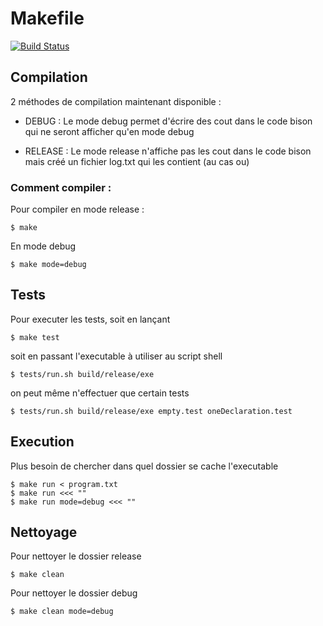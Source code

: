 # Makefile

[![Build Status](https://travis-ci.org/NotYet-Hexa/PLD-Comp.svg?branch=master)](https://travis-ci.org/NotYet-Hexa/PLD-Comp)

## Compilation

2 méthodes de compilation maintenant disponible :

- DEBUG : Le mode debug permet d'écrire des cout dans le code bison
qui ne seront afficher qu'en mode debug

- RELEASE : Le mode release n'affiche pas les cout dans le code bison
mais créé un fichier log.txt qui les contient (au cas ou)

### Comment compiler :

Pour compiler en mode release :

	$ make

En mode debug

	$ make mode=debug

## Tests

Pour executer les tests, soit en lançant

	$ make test

soit en passant l'executable à utiliser au script shell

	$ tests/run.sh build/release/exe
	
on peut même n'effectuer que certain tests

	$ tests/run.sh build/release/exe empty.test oneDeclaration.test

## Execution

Plus besoin de chercher dans quel dossier se cache l'executable

	$ make run < program.txt
	$ make run <<< ""
    $ make run mode=debug <<< ""

## Nettoyage

Pour nettoyer le dossier release

	$ make clean
	
Pour nettoyer le dossier debug

	$ make clean mode=debug
